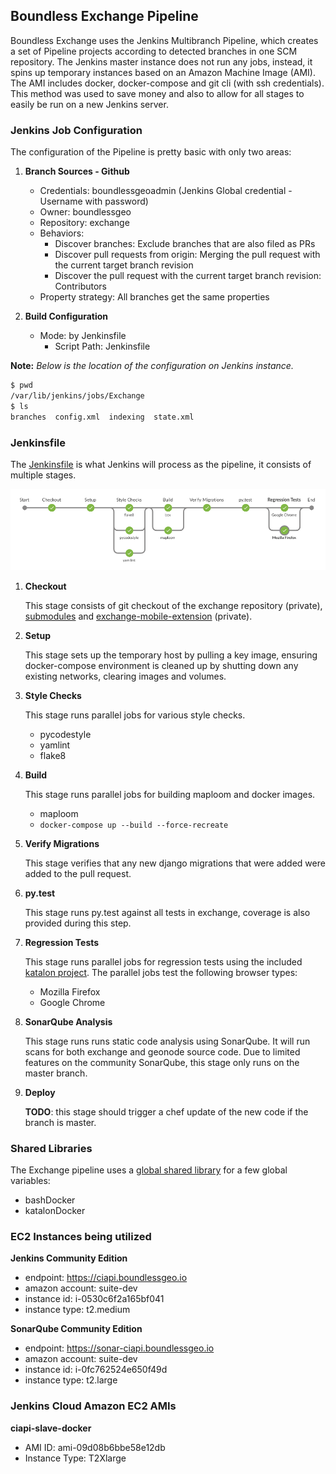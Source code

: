 ## Boundless Exchange Pipeline

Boundless Exchange uses the Jenkins Multibranch Pipeline, which creates a set of Pipeline projects according to 
detected branches in one SCM repository. The Jenkins master instance does not run any jobs, instead, it spins up 
temporary instances based on an Amazon Machine Image (AMI). The AMI includes docker, docker-compose and git cli 
(with ssh credentials). This method was used to save money and also to allow for all stages to easily be run on a 
new Jenkins server.
### Jenkins Job Configuration

The configuration of the Pipeline is pretty basic with only two areas:

1. **Branch Sources - Github**
    + Credentials: boundlessgeoadmin (Jenkins Global credential - Username with password)
    + Owner: boundlessgeo
    + Repository: exchange
    + Behaviors:
        + Discover branches: Exclude branches that are also filed as PRs
        + Discover pull requests from origin: Merging the pull request with the current target branch revision
        + Discover the pull request with the current target branch revision: Contributors
    + Property strategy: All branches get the same properties


2. **Build Configuration**
    + Mode: by Jenkinsfile
        + Script Path: Jenkinsfile

**Note:** _Below is the location of the configuration on Jenkins instance._

```bash
$ pwd
/var/lib/jenkins/jobs/Exchange
$ ls
branches  config.xml  indexing  state.xml
```

### Jenkinsfile

The [Jenkinsfile](https://github.com/boundlessgeo/exchange/blob/master/Jenkinsfile) is what Jenkins will process as 
the pipeline, it consists of multiple stages.

![alt text](pipeline.png)

1. **Checkout**

    This stage consists of git checkout of the exchange repository (private), 
    [submodules](https://github.com/boundlessgeo/exchange/blob/master/.gitmodules) and 
    [exchange-mobile-extension](https://github.com/boundlessgeo/exchange-mobile-extension) (private).
    
2. **Setup**

    This stage sets up the temporary host by pulling a key image, ensuring docker-compose environment
     is cleaned up by shutting down any existing networks, clearing images and volumes.
  
3. **Style Checks**

   This stage runs parallel jobs for various style checks.
   + pycodestyle
   + yamlint
   + flake8


4. **Build**

   This stage runs parallel jobs for building maploom and docker images.
   + maploom
   + `docker-compose up --build --force-recreate`


5. **Verify Migrations**

   This stage verifies that any new django migrations that were added were added to the pull request.

6. **py.test**

   This stage runs py.test against all tests in exchange, coverage is also provided during this step.
   
7. **Regression Tests**

   This stage runs parallel jobs for regression tests using the included 
   [katalon project](docker/qa/README.md). The parallel jobs test the following browser types:
   + Mozilla Firefox
   + Google Chrome

8. **SonarQube Analysis**

   This stage runs runs static code analysis using SonarQube. It will run scans for both exchange and 
   geonode source code. Due to limited features on the community SonarQube, this stage only runs on the 
   master branch.
   
9. **Deploy**

   **TODO**: this stage should trigger a chef update of the new code if the branch is master.

### Shared Libraries

The Exchange pipeline uses a [global shared library](https://github.com/boundlessgeo/bex-pipelib) 
for a few global variables:
+ bashDocker
+ katalonDocker


### EC2 Instances being utilized

**Jenkins Community Edition**
+ endpoint: https://ciapi.boundlessgeo.io
+ amazon account: suite-dev
+ instance id: i-0530c6f2a165bf041
+ instance type:  t2.medium

**SonarQube Community Edition**
+ endpoint: https://sonar-ciapi.boundlessgeo.io
+ amazon account: suite-dev
+ instance id: i-0fc762524e650f49d
+ instance type: t2.large

### Jenkins Cloud Amazon EC2 AMIs

**ciapi-slave-docker**
+ AMI ID: ami-09d08b6bbe58e12db
+ Instance Type: T2Xlarge
